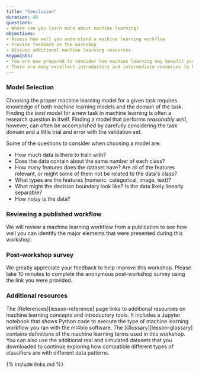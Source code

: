 ```yaml
---
title: "Conclusion"
duration: 40
questions:
- Where can you learn more about machine learning?
objectives:
- Assess how well you understand a machine learning workflow
- Provide feedback on the workshop
- Discuss additional machine learning resources
keypoints:
- You are now prepared to consider how machine learning may benefit your research.
- There are many excellent introductory and intermediate resources to help you continue to learn about machine learning.
---
```


### Model Selection

Choosing the proper machine learning model for a given task requires knowledge of both machine learning models and the domain of the task.
Finding _the best_ model for a new task in machine learning is often a research question in itself.
Finding a model that performs _reasonably well_, however, can often be accomplished by carefully considering the task domain and a little trial and error with the validation set.

Some of the questions to consider when choosing a model are:

* How much data is there to train with?
* Does the data contain about the same number of each class?
* How many features does the dataset have? Are all of the features relevant, or might some of them not be related to the data's class?
* What types are the features (numeric, categorical, image, text)?
* What might the decision boundary look like? Is the data likely linearly separable?
* How noisy is the data?

### Reviewing a published workflow

We will review a machine learning workflow from a publication to see how well you can identify the major elements that were presented during this workshop.

### Post-workshop survey

We greatly appreciate your feedback to help improve this workshop.
Please take 10 minutes to complete the anonymous post-workshop survey using the link you were provided.

### Additional resources

The [References][lesson-reference] page links to additional resources on machine learning concepts and introductory tools.
It includes a Jupyter notebook that shows Python code to execute the type of machine learning workflow you ran with the ml4bio software.
The [Glossary][lesson-glossary] contains definitions of the machine learning terms used in this workshop.
You can also use the additional real and simulated datasets that you downloaded to continue exploring how compatible different types of classifiers are with different data patterns.

{% include links.md %}
